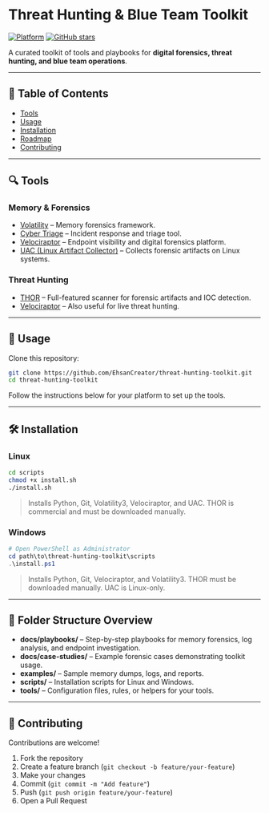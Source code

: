 # Threat Hunting & Blue Team Toolkit

[![Platform](https://img.shields.io/badge/Platform-Linux%20|%20Windows-blue)](https://github.com/EhsanCreator/threat-hunting-tools)
[![GitHub stars](https://img.shields.io/github/stars/EhsanCreator/threat-hunting-toolkit?style=social)](https://github.com/EhsanCreator/threat-hunting-tools/stargazers)

A curated toolkit of tools and playbooks for **digital forensics, threat hunting, and blue team operations**.

---

## 📌 Table of Contents

- [Tools](#%F0%9F%94%8D-tools)
- [Usage](#%F0%9F%9A%80-usage)
- [Installation](#%F0%9F%9B%80%EF%B8%8F-installation)
- [Roadmap](#%F0%9F%93%8C-roadmap)
- [Contributing](#%E2%9D%91-contributing)

---

## 🔍 Tools

### Memory & Forensics
- [Volatility](https://github.com/volatilityfoundation/volatility3) – Memory forensics framework.
- [Cyber Triage](https://www.cybertriage.com/) – Incident response and triage tool.
- [Velociraptor](https://github.com/Velocidex/velociraptor) – Endpoint visibility and digital forensics platform.
- [UAC (Linux Artifact Collector)](https://github.com/tclahr/uac) – Collects forensic artifacts on Linux systems.

### Threat Hunting
- [THOR](https://www.nextron-systems.com/thor/) – Full-featured scanner for forensic artifacts and IOC detection.
- [Velociraptor](https://github.com/Velocidex/velociraptor) – Also useful for live threat hunting.

---

## 🚀 Usage

Clone this repository:

```bash
git clone https://github.com/EhsanCreator/threat-hunting-toolkit.git
cd threat-hunting-toolkit
````

Follow the instructions below for your platform to set up the tools.

---

## 🛠️ Installation

### Linux

```bash
cd scripts
chmod +x install.sh
./install.sh
```

> Installs Python, Git, Volatility3, Velociraptor, and UAC.
> THOR is commercial and must be downloaded manually.

### Windows

```powershell
# Open PowerShell as Administrator
cd path\to\threat-hunting-toolkit\scripts
.\install.ps1
```

> Installs Python, Git, Velociraptor, and Volatility3.
> THOR must be downloaded manually.
> UAC is Linux-only.

---

## 📂 Folder Structure Overview

* **docs/playbooks/** – Step-by-step playbooks for memory forensics, log analysis, and endpoint investigation.
* **docs/case-studies/** – Example forensic cases demonstrating toolkit usage.
* **examples/** – Sample memory dumps, logs, and reports.
* **scripts/** – Installation scripts for Linux and Windows.
* **tools/** – Configuration files, rules, or helpers for your tools.

---

## 🤝 Contributing

Contributions are welcome!

1. Fork the repository
2. Create a feature branch (`git checkout -b feature/your-feature`)
3. Make your changes
4. Commit (`git commit -m "Add feature"`)
5. Push (`git push origin feature/your-feature`)
6. Open a Pull Request
